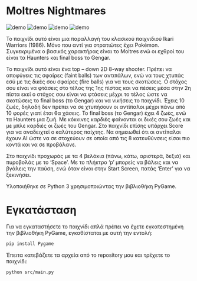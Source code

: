 # Moltres Nightmares

![demo](https://github.com/DsTyM/Moltres-Nightmares/blob/master/gif/1.gif?raw=true)
![demo](https://github.com/DsTyM/Moltres-Nightmares/blob/master/gif/2.gif?raw=true)
![demo](https://github.com/DsTyM/Moltres-Nightmares/blob/master/gif/3.gif?raw=true)
![demo](https://github.com/DsTyM/Moltres-Nightmares/blob/master/gif/4.gif?raw=true)

Το παιχνίδι αυτό είναι μια παραλλαγή του κλασικού παιχνιδιού Ikari Warriors (1986). 
Μόνο που αντί για στρατιώτες έχει Pokémon. Συγκεκριμένα ο βασικός χαρακτήρας είναι 
το Moltres ενώ οι εχθροί του είναι τα Haunters και final boss το Gengar.


Το παιχνίδι αυτό είναι ένα top – down 2D 8-way shooter. Πρέπει να αποφύγεις τις σφαίρες 
(faint balls) των αντιπάλων, ενώ να τους χτυπάς εσύ με τις δικές σου σφαίρες (fire balls) 
για να τους σκοτώσεις. Ο στόχος σου είναι να φτάσεις στο τέλος της 1ης πίστας και να 
πέσεις μέσα στην 2η πίστα εκεί ο στόχος σου είναι να φτάσεις μέχρι το τέλος ώστε να 
σκοτώσεις το final boss (το Gengar) και να νικήσεις το παιχνίδι. Έχεις 10 ζωές, δηλαδή 
δεν πρέπει να σε χτυπήσουν οι αντίπαλοι μέχρι πάνω από 10 φορές γιατί έτσι θα χάσεις. 
Το final boss (το Gengar) έχει 4 ζωές, ενώ τα Haunters μια ζωή. Με κόκκινες καρδιές φαίνονται 
οι δικές σου ζωές και με μπλε καρδιές οι ζωές του Gengar. Στο παιχνίδι επίσης υπάρχει Score 
για να αναδειχτεί ο καλύτερος παίχτης.
Να σημειωθεί ότι οι αντίπαλοι έχουν AI ώστε να σε στοχεύουν σε οποία από τις 8 κατευθύνσεις 
είσαι πιο κοντά και να σε προβάλανε.

Στο παιχνίδι προχωράς με τα 4 βελάκια (πάνω, κάτω, αριστερά, δεξιά) και πυροβολάς με το 
‘Space’. Με το πλήκτρο ‘p’ μπορείς να βάλεις και να βγάλεις την παύση, ενώ όταν είναι 
στην Start Screen, πατάς ‘Enter’ για να ξεκινήσει.

Υλοποιήθηκε σε Python 3 χρησιμοποιώντας την βιβλιοθήκη PyGame.

# Εγκατάσταση

Για να εγκαταστήσετε το παιχνίδι απλά πρέπει να έχετε εγκατεστημένη την βιβλιοθήκη PyGame, 
εγκαθίσταται με αυτή την εντολή:
```bash
pip install Pygame
``` 
Έπειτα κατεβάζετε τα αρχεία από το repository μου και τρέχετε το παιχνίδι:
```bash
python src/main.py
``` 
